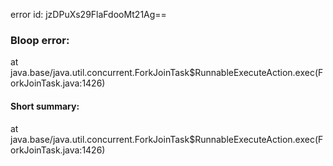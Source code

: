 error id: jzDPuXs29FlaFdooMt21Ag==
### Bloop error:

at java.base/java.util.concurrent.ForkJoinTask$RunnableExecuteAction.exec(ForkJoinTask.java:1426)
#### Short summary: 

at java.base/java.util.concurrent.ForkJoinTask$RunnableExecuteAction.exec(ForkJoinTask.java:1426)